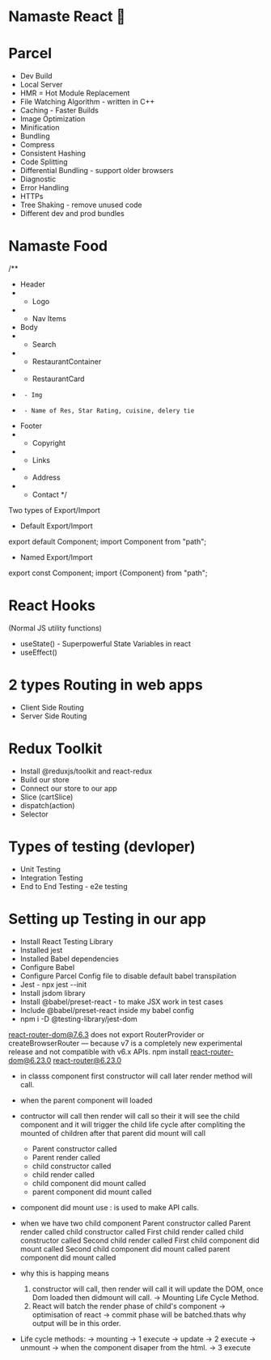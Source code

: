 # Namaste React 🚀


# Parcel
- Dev Build
- Local Server
- HMR = Hot Module Replacement
- File Watching Algorithm - written in C++
- Caching - Faster Builds
- Image Optimization
- Minification
- Bundling
- Compress
- Consistent Hashing
- Code Splitting
- Differential Bundling - support older browsers
- Diagnostic
- Error Handling
- HTTPs
- Tree Shaking - remove unused code
- Different dev and prod bundles



# Namaste Food


/**
 * Header
 *  - Logo
 *  - Nav Items
 * Body
 *  - Search
 *  - RestaurantContainer
 *    - RestaurantCard
 *      - Img
 *      - Name of Res, Star Rating, cuisine, delery tie
 * Footer
 *  - Copyright
 *  - Links
 *  - Address
 *  - Contact
 */



 Two types of Export/Import


- Default Export/Import

export default Component;
import Component from "path";


- Named Export/Import

export const Component;
import {Component} from "path";


# React Hooks
 (Normal JS utility functions)
- useState() - Superpowerful State Variables in react
- useEffect()



#  2 types Routing in web apps
 - Client Side Routing
 - Server Side Routing




 # Redux Toolkit
  - Install @reduxjs/toolkit and react-redux
  - Build our store
  - Connect our store to our app
  - Slice (cartSlice)
  - dispatch(action)
  - Selector


# Types of testing (devloper)
 - Unit Testing
 - Integration Testing
 - End to End Testing - e2e testing

# Setting up Testing in our app
 - Install React Testing Library
 - Installed jest
 - Installed Babel dependencies
 - Configure Babel 
 - Configure Parcel Config file to disable default babel transpilation 
 - Jest  - npx jest --init
 - Install jsdom library
 - Install @babel/preset-react - to make JSX work in test cases
 - Include @babel/preset-react inside my babel config
 - npm i -D @testing-library/jest-dom


react-router-dom@7.6.3 does not export RouterProvider or createBrowserRouter — because v7 is a completely new experimental release and not compatible with v6.x APIs.
npm install react-router-dom@6.23.0 react-router@6.23.0


- in classs component first constructor will call later render method will call.
- when the parent component will loaded
 - contructor will call then render will call so their it will see the child component and it will trigger the child life cycle after compliting the mounted of children after that parent did mount will call
    - Parent constructor called
    - Parent render called
    - child constructor called
    - child render called
    - child component did mount called
    - parent component did mount called

  - component did mount use : is used to make API calls.
  - when we have two child component
    Parent constructor called
    Parent render called
    child constructor called
    First child render called
    child constructor called
    Second child render called
    First child component did mount called
    Second child component did mount called
    parent component did mount called
  - why this is happing means
    1) constructor will call, then render will call it will update the DOM, once Dom loaded then didmount will call. -> Mounting Life Cycle Method.
    2) React will batch the render phase of child's component -> optimisation of react -> commit phase will be batched.thats why output will be in this order.

  - Life cycle methods:
    -> mounting -> 1 execute
    -> update -> 2 execute
    -> unmount -> when the component disaper from the html. -> 3 execute


 